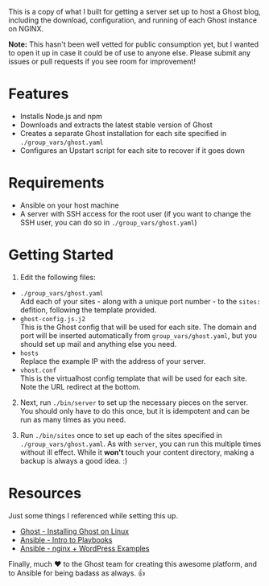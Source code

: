 This is a copy of what I built for getting a server set up to host a Ghost
blog, including the download, configuration, and running of each Ghost
instance on NGINX.

**Note:** This hasn't been well vetted for public consumption yet, but I wanted
to open it up in case it could be of use to anyone else. Please submit any
issues or pull requests if you see room for improvement!

# Features
- Installs Node.js and npm
- Downloads and extracts the latest stable version of Ghost
- Creates a separate Ghost installation for each site specified in `./group_vars/ghost.yaml`
- Configures an Upstart script for each site to recover if it goes down

# Requirements
- Ansible on your host machine
- A server with SSH access for the root user (if you want to change the SSH
  user, you can do so in `./group_vars/ghost.yaml`)

# Getting Started

1. Edit the following files:

  - `./group_vars/ghost.yaml`  
    Add each of your sites - along with a unique port number - to the `sites:` defition, following the template provided.
  - `ghost-config.js.j2`  
    This is the Ghost config that will be used for each site. The domain and 
  port will be inserted automatically from `group_vars/ghost.yaml`, but 
  you should set up mail and anything else you need.
  - `hosts`  
    Replace the example IP with the address of your server.
  - `vhost.conf`  
    This is the virtualhost config template that will be used for each site. Note the URL redirect at the bottom.

2. Next, run `./bin/server` to set up the necessary pieces on the server. You
should only have to do this once, but it is idempotent and can be run as many 
times as you need.

3. Run `./bin/sites` once to set up each of the sites specified in
`./group_vars/ghost.yaml`. As with `server`, you can run this
multiple times without ill effect. While it __won't__ touch
your content directory, making a backup is always a good
idea. :)

# Resources

Just some things I referenced while setting this up.

- [Ghost - Installing Ghost on Linux](http://support.ghost.org/installing-ghost-linux/)
- [Ansible - Intro to Playbooks](http://docs.ansible.com/playbooks_intro.html)
- [Ansible - nginx + WordPress Examples](https://github.com/ansible/ansible-examples/blob/master/wordpress-nginx/group_vars/all)

Finally, much :heart: to the Ghost team for creating this awesome platform, and to Ansible for being badass as always. :+1:
